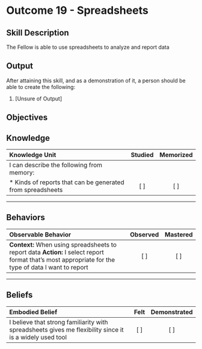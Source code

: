 # Outcome 19 - Spreadsheets

**Skill Description**
----------
The Fellow is able to use spreadsheets to analyze and report data

**Output**
----------
After attaining this skill, and as a demonstration of it, a person should be able to create the following:

1. [Unsure of Output]


**Objectives**
----------
## **Knowledge**


| Knowledge Unit   |      Studied      | Memorized |
|:-------------|:------------------:|:--------:|
| I can describe the following from memory: | | |
| * Kinds of reports that can be generated from spreadsheets | [ ] | [ ]  |


----------


## **Behaviors**

| Observable Behavior   |      Observed      | Mastered |
|:-------------|:------------------:|:--------:|
| **Context:** When using spreadsheets to report data **Action:** I select report format that’s most appropriate for the type of data I want to report | [ ] | [ ]  |


----------


## **Beliefs**


| Embodied Belief   |      Felt      | Demonstrated |
|:-------------|:------------------:|:--------:|
| I believe that strong familiarity with spreadsheets gives me flexibility since it is a widely used tool | [ ] | [ ]  |
